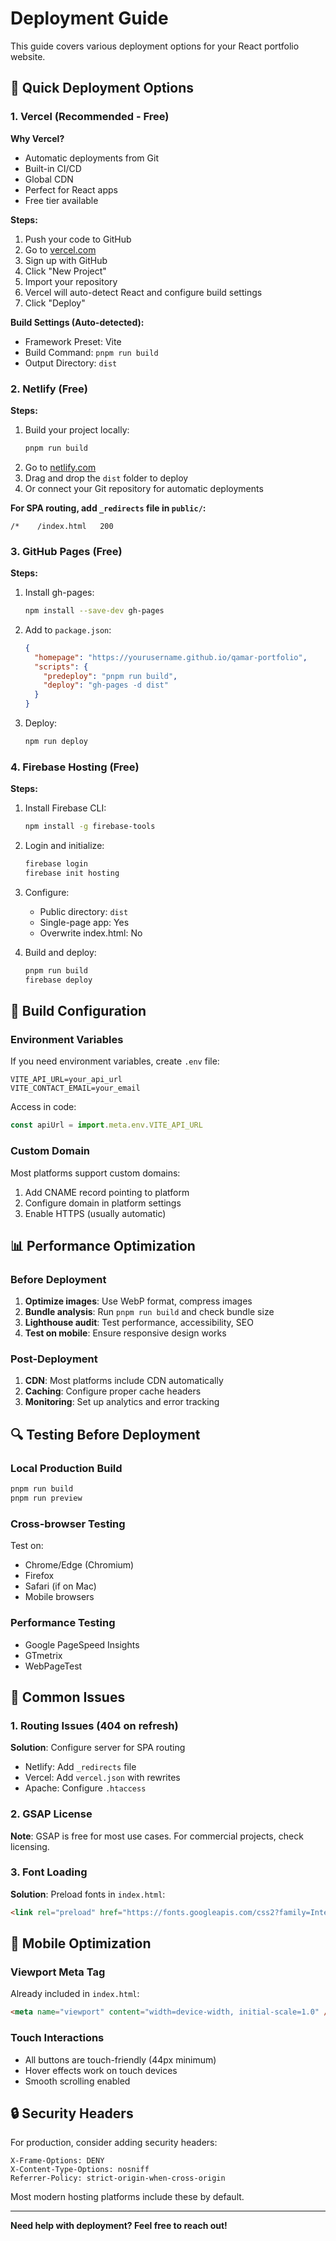 # Deployment Guide

This guide covers various deployment options for your React portfolio website.

## 🚀 Quick Deployment Options

### 1. Vercel (Recommended - Free)

**Why Vercel?**
- Automatic deployments from Git
- Built-in CI/CD
- Global CDN
- Perfect for React apps
- Free tier available

**Steps:**
1. Push your code to GitHub
2. Go to [vercel.com](https://vercel.com)
3. Sign up with GitHub
4. Click "New Project"
5. Import your repository
6. Vercel will auto-detect React and configure build settings
7. Click "Deploy"

**Build Settings (Auto-detected):**
- Framework Preset: Vite
- Build Command: `pnpm run build`
- Output Directory: `dist`

### 2. Netlify (Free)

**Steps:**
1. Build your project locally:
   ```bash
   pnpm run build
   ```
2. Go to [netlify.com](https://netlify.com)
3. Drag and drop the `dist` folder to deploy
4. Or connect your Git repository for automatic deployments

**For SPA routing, add `_redirects` file in `public/`:**
```
/*    /index.html   200
```

### 3. GitHub Pages (Free)

**Steps:**
1. Install gh-pages:
   ```bash
   npm install --save-dev gh-pages
   ```

2. Add to `package.json`:
   ```json
   {
     "homepage": "https://yourusername.github.io/qamar-portfolio",
     "scripts": {
       "predeploy": "pnpm run build",
       "deploy": "gh-pages -d dist"
     }
   }
   ```

3. Deploy:
   ```bash
   npm run deploy
   ```

### 4. Firebase Hosting (Free)

**Steps:**
1. Install Firebase CLI:
   ```bash
   npm install -g firebase-tools
   ```

2. Login and initialize:
   ```bash
   firebase login
   firebase init hosting
   ```

3. Configure:
   - Public directory: `dist`
   - Single-page app: Yes
   - Overwrite index.html: No

4. Build and deploy:
   ```bash
   pnpm run build
   firebase deploy
   ```

## 🔧 Build Configuration

### Environment Variables
If you need environment variables, create `.env` file:
```
VITE_API_URL=your_api_url
VITE_CONTACT_EMAIL=your_email
```

Access in code:
```javascript
const apiUrl = import.meta.env.VITE_API_URL
```

### Custom Domain
Most platforms support custom domains:
1. Add CNAME record pointing to platform
2. Configure domain in platform settings
3. Enable HTTPS (usually automatic)

## 📊 Performance Optimization

### Before Deployment
1. **Optimize images**: Use WebP format, compress images
2. **Bundle analysis**: Run `pnpm run build` and check bundle size
3. **Lighthouse audit**: Test performance, accessibility, SEO
4. **Test on mobile**: Ensure responsive design works

### Post-Deployment
1. **CDN**: Most platforms include CDN automatically
2. **Caching**: Configure proper cache headers
3. **Monitoring**: Set up analytics and error tracking

## 🔍 Testing Before Deployment

### Local Production Build
```bash
pnpm run build
pnpm run preview
```

### Cross-browser Testing
Test on:
- Chrome/Edge (Chromium)
- Firefox
- Safari (if on Mac)
- Mobile browsers

### Performance Testing
- Google PageSpeed Insights
- GTmetrix
- WebPageTest

## 🚨 Common Issues

### 1. Routing Issues (404 on refresh)
**Solution**: Configure server for SPA routing
- Netlify: Add `_redirects` file
- Vercel: Add `vercel.json` with rewrites
- Apache: Configure `.htaccess`

### 2. GSAP License
**Note**: GSAP is free for most use cases. For commercial projects, check licensing.

### 3. Font Loading
**Solution**: Preload fonts in `index.html`:
```html
<link rel="preload" href="https://fonts.googleapis.com/css2?family=Inter:wght@300;400;500;600;700;800;900&display=swap" as="style">
```

## 📱 Mobile Optimization

### Viewport Meta Tag
Already included in `index.html`:
```html
<meta name="viewport" content="width=device-width, initial-scale=1.0" />
```

### Touch Interactions
- All buttons are touch-friendly (44px minimum)
- Hover effects work on touch devices
- Smooth scrolling enabled

## 🔒 Security Headers

For production, consider adding security headers:
```
X-Frame-Options: DENY
X-Content-Type-Options: nosniff
Referrer-Policy: strict-origin-when-cross-origin
```

Most modern hosting platforms include these by default.

---

**Need help with deployment? Feel free to reach out!**

